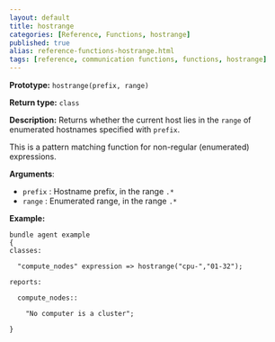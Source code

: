 ```yaml
---
layout: default
title: hostrange
categories: [Reference, Functions, hostrange]
published: true
alias: reference-functions-hostrange.html
tags: [reference, communication functions, functions, hostrange]
---
```


**Prototype:** `hostrange(prefix, range)`

**Return type:** `class`

**Description:** Returns whether the current host lies in the `range` of 
enumerated hostnames specified with `prefix`.

This is a pattern matching function for non-regular (enumerated)
expressions.

**Arguments**:

* `prefix` : Hostname prefix, in the range `.*`
* `range` : Enumerated range, in the range `.*`

**Example:**

```cf3
bundle agent example
{     
classes:

  "compute_nodes" expression => hostrange("cpu-","01-32");

reports:

  compute_nodes::

    "No computer is a cluster";

}
```

